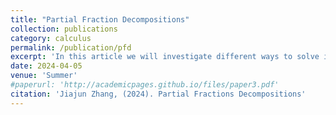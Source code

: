 ```yaml
---
title: "Partial Fraction Decompositions"
collection: publications
category: calculus
permalink: /publication/pfd
excerpt: 'In this article we will investigate different ways to solve integrals which is a fraction of two polynomials'
date: 2024-04-05
venue: 'Summer'
#paperurl: 'http://academicpages.github.io/files/paper3.pdf'
citation: 'Jiajun Zhang, (2024). Partial Fractions Decompositions'
---
```


























